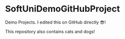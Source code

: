 # SoftUniDemoGitHubProject

Demo Projects. I edited this on GitHub directly 😎!

This repository also contains cats and dogs! 
